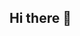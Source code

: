 ## Hi there 👋

<!--
**ysq111333/ysq111333** is a ✨ _special_ ✨ repository because its `README.md` (this file) appears on your GitHub profile.

Here are some ideas to get you started:

- 🔭 I’m currently working on 清华大学
- 🌱 I’m currently learning 清华大学
- 👯 I’m looking to collaborate on nlp、rag
- 🤔 I’m looking for help with rag
- 💬 Ask me about ...
- 📫 How to reach me: ...
- 😄 Pronouns: ...
- ⚡ Fun fact: ...
-->
